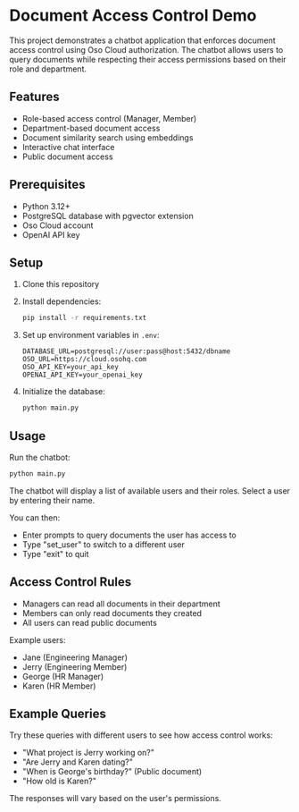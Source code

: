 # Document Access Control Demo

This project demonstrates a chatbot application that enforces document access control using Oso Cloud authorization. The chatbot allows users to query documents while respecting their access permissions based on their role and department.

## Features

- Role-based access control (Manager, Member)
- Department-based document access
- Document similarity search using embeddings
- Interactive chat interface
- Public document access

## Prerequisites

- Python 3.12+
- PostgreSQL database with pgvector extension
- Oso Cloud account
- OpenAI API key

## Setup

1. Clone this repository

2. Install dependencies:
   ```bash
   pip install -r requirements.txt
   ```

3. Set up environment variables in `.env`:
   ```
   DATABASE_URL=postgresql://user:pass@host:5432/dbname
   OSO_URL=https://cloud.osohq.com
   OSO_API_KEY=your_api_key
   OPENAI_API_KEY=your_openai_key
   ```

4. Initialize the database:
   ```bash
   python main.py
   ```

## Usage

Run the chatbot:
   ```bash
   python main.py
   ```

The chatbot will display a list of available users and their roles. Select a user by entering their name.

You can then:
- Enter prompts to query documents the user has access to
- Type "set_user" to switch to a different user
- Type "exit" to quit

## Access Control Rules

- Managers can read all documents in their department
- Members can only read documents they created
- All users can read public documents

Example users:
- Jane (Engineering Manager)
- Jerry (Engineering Member) 
- George (HR Manager)
- Karen (HR Member)

## Example Queries

Try these queries with different users to see how access control works:

- "What project is Jerry working on?"
- "Are Jerry and Karen dating?"
- "When is George's birthday?" (Public document)
- "How old is Karen?"

The responses will vary based on the user's permissions.